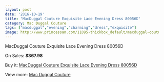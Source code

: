 ```yaml
---
layout: post
date: '2016-10-19'
title: "MacDuggal Couture Exquisite Lace Evening Dress 80056D"
category: Mac Duggal Couture
tags: ["macduggal","evening","charming","dress","exquisite"]
image: http://www.princessan.com/11095-thickbox_default/macduggal-couture-exquisite-lace-evening-dress-80056d.jpg
---
```

MacDuggal Couture Exquisite Lace Evening Dress 80056D

On Sales: **$367.98**
<a href="https://www.princessan.com/en/mac-duggal-couture/5023-macduggal-couture-exquisite-lace-evening-dress-80056d.html"><amp-img layout="responsive" width="600" height="600" src="//www.princessan.com/11095-thickbox_default/macduggal-couture-exquisite-lace-evening-dress-80056d.jpg" alt="MacDuggal Couture Exquisite Lace Evening Dress 80056D 0" /></a>
<a href="https://www.princessan.com/en/mac-duggal-couture/5023-macduggal-couture-exquisite-lace-evening-dress-80056d.html"><amp-img layout="responsive" width="600" height="600" src="//www.princessan.com/11096-thickbox_default/macduggal-couture-exquisite-lace-evening-dress-80056d.jpg" alt="MacDuggal Couture Exquisite Lace Evening Dress 80056D 1" /></a>
<a href="https://www.princessan.com/en/mac-duggal-couture/5023-macduggal-couture-exquisite-lace-evening-dress-80056d.html"><amp-img layout="responsive" width="600" height="600" src="//www.princessan.com/11097-thickbox_default/macduggal-couture-exquisite-lace-evening-dress-80056d.jpg" alt="MacDuggal Couture Exquisite Lace Evening Dress 80056D 2" /></a>

Buy it: [MacDuggal Couture Exquisite Lace Evening Dress 80056D](https://www.princessan.com/en/mac-duggal-couture/5023-macduggal-couture-exquisite-lace-evening-dress-80056d.html "MacDuggal Couture Exquisite Lace Evening Dress 80056D")

View more: [Mac Duggal Couture](https://www.princessan.com/en/39-mac-duggal-couture "Mac Duggal Couture")